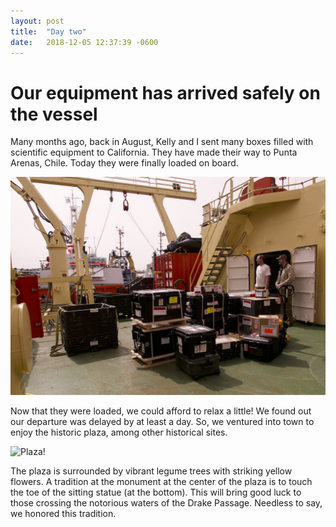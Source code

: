 ```yaml
---
layout: post
title:  "Day two"
date:   2018-12-05 12:37:39 -0600
---
```

# Our equipment has arrived safely on the vessel
Many months ago, back in August, Kelly and I sent many boxes filled with scientific equipment to California. They have made their way to Punta Arenas, Chile. Today they were finally loaded on board. 

![Loaded!](/assets/blog_photos/181205/p1060057.jpg)

Now that they were loaded, we could afford to relax a little! We found out our departure was delayed by at least a day. So, we ventured into town to enjoy the historic plaza, among other historical sites.

![Plaza!](/assets/blog_photos/181204/p1060074.jpg)

The plaza is surrounded by vibrant legume trees with striking yellow flowers. A tradition at the monument at the center of the plaza is to touch the toe of the sitting statue (at the bottom). This will bring good luck to those crossing the notorious waters of the Drake Passage. Needless to say, we honored this tradition.
